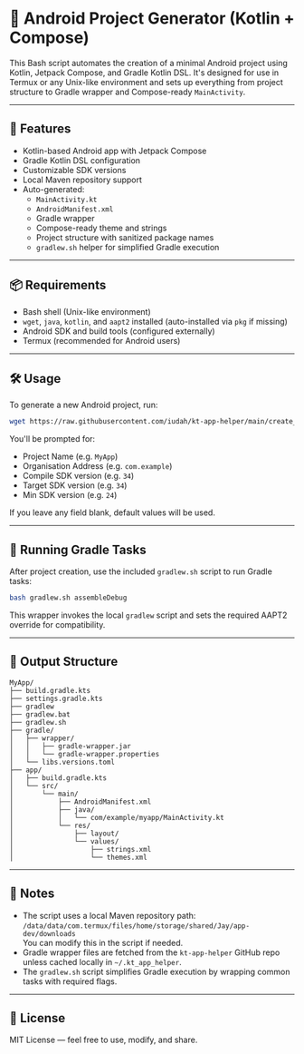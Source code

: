 # 📱 Android Project Generator (Kotlin + Compose)

This Bash script automates the creation of a minimal Android project using Kotlin, Jetpack Compose, and Gradle Kotlin DSL. It's designed for use in Termux or any Unix-like environment and sets up everything from project structure to Gradle wrapper and Compose-ready `MainActivity`.

---

## 🚀 Features

- Kotlin-based Android app with Jetpack Compose
- Gradle Kotlin DSL configuration
- Customizable SDK versions
- Local Maven repository support
- Auto-generated:
  - `MainActivity.kt`
  - `AndroidManifest.xml`
  - Gradle wrapper
  - Compose-ready theme and strings
  - Project structure with sanitized package names
  - `gradlew.sh` helper for simplified Gradle execution

---

## 📦 Requirements

- Bash shell (Unix-like environment)
- `wget`, `java`, `kotlin`, and `aapt2` installed (auto-installed via `pkg` if missing)
- Android SDK and build tools (configured externally)
- Termux (recommended for Android users)

---

## 🛠️ Usage

To generate a new Android project, run:

```bash
wget https://raw.githubusercontent.com/iudah/kt-app-helper/main/create_android_app_project.sh && bash create_android_app_project.sh
```

You'll be prompted for:

- Project Name (e.g. `MyApp`)
- Organisation Address (e.g. `com.example`)
- Compile SDK version (e.g. `34`)
- Target SDK version (e.g. `34`)
- Min SDK version (e.g. `24`)

If you leave any field blank, default values will be used.

---

## 🧪 Running Gradle Tasks

After project creation, use the included `gradlew.sh` script to run Gradle tasks:

```bash
bash gradlew.sh assembleDebug
```

This wrapper invokes the local `gradlew` script and sets the required AAPT2 override for compatibility.

---

## 📁 Output Structure

```
MyApp/
├── build.gradle.kts
├── settings.gradle.kts
├── gradlew
├── gradlew.bat
├── gradlew.sh
├── gradle/
│   ├── wrapper/
│   │   ├── gradle-wrapper.jar
│   │   └── gradle-wrapper.properties
│   └── libs.versions.toml
├── app/
│   ├── build.gradle.kts
│   └── src/
│       └── main/
│           ├── AndroidManifest.xml
│           ├── java/
│           │   └── com/example/myapp/MainActivity.kt
│           └── res/
│               ├── layout/
│               └── values/
│                   ├── strings.xml
│                   └── themes.xml
```

---

## 🧩 Notes

- The script uses a local Maven repository path:  
  `/data/data/com.termux/files/home/storage/shared/Jay/app-dev/downloads`  
  You can modify this in the script if needed.
- Gradle wrapper files are fetched from the `kt-app-helper` GitHub repo unless cached locally in `~/.kt_app_helper`.
- The `gradlew.sh` script simplifies Gradle execution by wrapping common tasks with required flags.

---

## 📜 License

MIT License — feel free to use, modify, and share.
